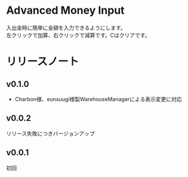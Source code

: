 # Advanced Money Input
入出金時に簡単に金額を入力できるようにします。  
左クリックで加算、右クリックで減算です。Cはクリアです。
# リリースノート
## v0.1.0
* Charbon様、eunsuugi様製WarehouseManagerによる表示変更に対応
## v0.0.2
リリース失敗につきバージョンアップ
## v0.0.1
初回